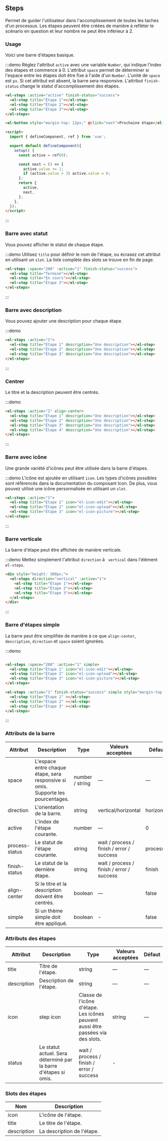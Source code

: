 ## Steps

Permet de guider l'utilisateur dans l'accomplissement de toutes les taches d'un processus. Les étapes peuvent être créées de manière à refléter le scénario en question et leur nombre ne peut être inférieur à 2.

### Usage

Voici une barre d'étapes basique.

:::demo Réglez l'attribut `active` avec une variable `Number`, qui indique l'index des étapes et commence à 0. L'attribut `space` permet de déterminer si l'espace entre les étapes doit être fixe à l'aide d'un `Number`. L'unité de `space` est `px`. Si cet attribut est absent, la barre sera responsive. L'attribut `finish-status` change le statut d'accomplissement des étapes.

```html
<el-steps :active="active" finish-status="success">
  <el-step title="Étape 1"></el-step>
  <el-step title="Étape 2"></el-step>
  <el-step title="Étape 3"></el-step>
</el-steps>

<el-button style="margin-top: 12px;" @click="next">Prochaine étape</el-button>

<script>
  import { defineComponent, ref } from 'vue';

  export default defineComponent({
    setup() {
      const active = ref(0);

      const next = () => {
        active.value += 1;
        if (active.value > 3) active.value = 0;
      };
      return {
        active,
        next,
      };
    },
  });
</script>
```
:::

### Barre avec statut

Vous pouvez afficher le statut de chaque étape.

:::demo Utilisez `title` pour définir le nom de l'étape, ou écrasez cet attribut en utilisant un `slot`. La liste complète des slots se trouve en fin de page.

```html
<el-steps :space="200" :active="1" finish-status="success">
  <el-step title="Terminé"></el-step>
  <el-step title="En cours"></el-step>
  <el-step title="Étape 3"></el-step>
</el-steps>
```
:::

### Barre avec description

Vous pouvez ajouter une description pour chaque étape.

:::demo
```html
<el-steps :active="1">
  <el-step title="Étape 1" description="Une description"></el-step>
  <el-step title="Étape 2" description="Une description"></el-step>
  <el-step title="Étape 3" description="Une description"></el-step>
</el-steps>
```
:::

### Centrer

Le titre et la description peuvent être centrés.

:::demo
```html
<el-steps :active="2" align-center>
  <el-step title="Étape 1" description="Une description"></el-step>
  <el-step title="Étape 2" description="Une description"></el-step>
  <el-step title="Étape 3" description="Une description"></el-step>
  <el-step title="Étape 4" description="Une description"></el-step>
</el-steps>
```
:::

### Barre avec icône

Une grande variété d'icônes peut être utilisée dans la barre d'étapes.

:::demo L'icône est ajoutée en utilisant `icon`. Les types d'icônes possibles sont référencés dans la documentation du composant Icon. De plus, vous pouvez utilisé une icône personnalisée en utilisant un `slot`.

```html
<el-steps :active="1">
  <el-step title="Étape 1" icon="el-icon-edit"></el-step>
  <el-step title="Étape 2" icon="el-icon-upload"></el-step>
  <el-step title="Étape 3" icon="el-icon-picture"></el-step>
</el-steps>
```
:::

### Barre verticale

La barre d'étape peut être affichée de manière verticale.

:::demo Mettez simplement l'attribut `direction` à ` vertical` dans l'élément `el-steps`.

```html
<div style="height: 300px;">
  <el-steps direction="vertical" :active="1">
    <el-step title="Étape 1"></el-step>
    <el-step title="Étape 2"></el-step>
    <el-step title="Étape 3"></el-step>
  </el-steps>
</div>
```
:::

### Barre d'étapes simple

La barre peut être simplifiée de manière à ce que `align-center`, `description`, `direction` et `space` soient ignorées.

:::demo
```html

<el-steps :space="200" :active="1" simple>
  <el-step title="Étape 1" icon="el-icon-edit"></el-step>
  <el-step title="Étape 2" icon="el-icon-upload"></el-step>
  <el-step title="Étape 3" icon="el-icon-picture"></el-step>
</el-steps>

<el-steps :active="1" finish-status="success" simple style="margin-top: 20px">
  <el-step title="Étape 1" ></el-step>
  <el-step title="Étape 2" ></el-step>
  <el-step title="Étape 3" ></el-step>
</el-steps>
```
:::

### Attributs de la barre

| Attribut      | Description          | Type      | Valeurs acceptées       | Défaut  |
|---------- |-------- |---------- |-------------  |-------- |
| space | L'espace entre chaque étape, sera responsive si omis. Supporte les pourcentages. | number / string | — | — |
| direction | L'orientation de la barre. | string | vertical/horizontal | horizontal |
| active | L'index de l'étape courante.  | number | — | 0 |
| process-status | Le statut de l'étape courante. | string | wait / process / finish / error / success | process |
| finish-status | Le statut de la dernière étape. | string | wait / process / finish / error / success | finish |
| align-center | Si le titre et la description doivent être centrés. | boolean | — | false |
| simple | Si un thème simple doit être appliqué. | boolean | - | false |

### Attributs des étapes

| Attribut      | Description          | Type      | Valeurs acceptées       | Défaut  |
|---------- |-------- |---------- |-------------  |-------- |
| title | Titre de l'étape. | string | — | — |
| description | Description de l'étape. | string | — | — |
| icon | step icon | Classe de l'icône d'étape. Les icônes peuvent aussi être passées via des slots. | string | — |
| status | Le statut actuel. Sera déterminé par la barre d'étapes si omis. | wait / process / finish / error / success | - |

### Slots des étapes

| Nom | Description |
|----|----|
| icon | L'icône de l'étape. |
| title | Le titre de l'étape. |
| description | La description de l'étape. |
